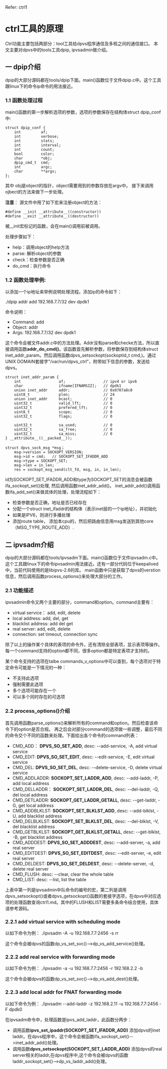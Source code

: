 Refer: ctrl1

# ctrl工具的原理
Ctrl功能主要包括两部分：tool工具给dpvs程序通信及多核之间的通信接口。 本文主要对dpvs中的tools工具dpip, ipvsadmin做介绍。

## 一 dpip介绍
dpip的大部分源码都在tools/dpip下面。main()函数位于文件dpip.c中。这个工具跟linux下的命令ip命令的用法接近。

### 1.1 函数处理过程 
main()函数的第一步解析选项的参数，选项的参数保存在结构体struct dpip_conf中:
```
struct dpip_conf {
    int         af;
    int         verbose;
    int         stats;
    int         interval;
    int         count;
    bool        color;
    char        *obj;
    dpip_cmd_t  cmd;
    int         argc;
    char        **argv;
};
```
其中 obj是object的指针，object需要用到的参数存放在argv中。
接下来调用ojbect的方法来做下一步处理。

**注意**： 源文件中用了如下宏来注册object的方法：
```
#define __init __attribute__((constructor))
#define __exit __attribute__((destructor))
```
被__init宏标记的函数，会在main()调用前被调用。

处理步骤如下：
- help：调用object的help方法
- parse: 解析object的参数
- check：检查参数是否正确
- do_cmd：执行命令

### 1.2 函数处理举例:
以添加一个ip地址来举例说明处理流程。添加ip的命令如下：

./dpip addr add 192.168.7.7/32 dev dpdk1

命令说明：
- Command: add
- Object: addr
- Args: 192.168.7.7/32 dev dpdk1

这个命令会被文件addr.c中的方法处理。Addr没有parse和checke方法，所以直接调用函数**addr_do_cmd()**。该函数首先解析参数，将参数保存到结构体struct inet_addr_param。然后调用函数dpvs_setsockopt(sockoptid_t cmd,)。通过UNIX DOMAIN套接字"/var/run/dpvs_ctrl"，附带如下信息的参数，发送给dpvs。
```
struct inet_addr_param {
    int                 af;					// ipv4 or ipv6
    char                ifname[IFNAMSIZ];	// dpdk1
    union inet_addr     addr;				// 0x0707a8c0
    uint8_t             plen;				// 24
    union inet_addr     bcast;				// 0
    uint32_t            valid_lft;			// 0
    uint32_t            prefered_lft;		// 0
    uint8_t             scope;				// 0
    uint32_t            flags;				// 0

    uint32_t            sa_used;			// 0
    uint32_t            sa_free;			// 0
    uint32_t            sa_miss;			// 0
} __attribute__((__packed__));

struct dpvs_sock_msg *msg；
    msg->version = SOCKOPT_VERSION;
    msg->id = cmd;   // SOCKOPT_SET_IFADDR_ADD
    msg->type = SOCKOPT_SET;
    msg->len = in_len;
    res = sockopt_msg_send(clt_fd, msg, in, in_len);
```
id为SOCKOPT_SET_IFADDR_ADD和type为SOCKOPT_SET的消息会被函数ifa_sockopt_set()处理, 然后调用函数inet_addr_add()。
inet_addr_add()调用函数ifa_add_set()来做具体的处理，处理流程如下：
- 检查参数是否正确，地址是否已经存在
- 分配一个struct inet_ifaddr的结构体（表示inet层的一个ip地址），并初始化
- 如果是IPV6，则进行多播处理
- 添加route table， 添加本cpu的，然后把路由信息用msg发送到其他core（MSG_TYPE_ROUTE_ADD）.


## 二 ipvsadm介绍
dpip的大部分源码都在tools/ipvsadm下面。main()函数位于文件ipvsadm.c中。 这个工具跟linux下的命令ipvsadmin用法接近。还有一部分代码位于keepalived中，当前代码使用的是libipvs-2.6的库。
main函数中只是获取了dpvs的verstion信息，然后调用函数process_options()来处理大部分的工作。

### 2.1 功能描述
ipvsadmin命令又两个主要的部分，command和option。command主要有：
- virtual service： add, edit, delete
- local address: add, del, get
- blacklist address: add del get
- real server: add, edit, delete
- connection: set timeout, connection sync

除了以上的操作某个具体的表项的命令外，还有清除全部表项，显示表项等操作。每一个command支持的option都不同，很多option都是特定表项才支持的。

某个命令支持的选项在talbe commands_v_options中可以查到，每个选项对于特定命令可能是一下情况的一种：
- 不支持此选项
- 强制需要此选项
- 多个选项可能存在一个
- 可以多个同时存在的可选项

### 2.2 process_options()介绍
首先调用函数parse_options()来解析所有的command和option。然后检查该命令下的option是否合规。 再之后会对部分command的选项做一些调整，最后不同的命令交个不同的函数来处理。下面给出各个命令的command列表：
- CMD_ADD： **DPVS_SO_SET_ADD**, desc: --add-service, -A, add virtual service
- CMD_EDIT: **DPVS_SO_SET_EDIT**, desc: --edit-service, -E, edit virtual service
- CMD_DEL: **DPVS_SO_SET_DEL**, desc: --delete-service, -D, delete virtual service
- CMD_ADDLADDR: **SOCKOPT_SET_LADDR_ADD**, desc: --add-laddr, -P, add local address
- CMD_DELLADDR： **SOCKOPT_SET_LADDR_DEL**, desc: --del-laddr, -Q, del local address
- CMD_GETLADDR: **SOCKOPT_GET_LADDR_GETALL**, desc: --get-laddr, -G, get local address
- CMD_ADDBLKLST: **SOCKOPT_SET_BLKLST_ADD**, desc: --add-blklst, -U, add blacklist address
- CMD_DELBLKLST: **SOCKOPT_SET_BLKLST_DEL**, desc: --del-blklst, -V, del blacklist address
- CMD_GETBLKLST: **SOCKOPT_GET_BLKLST_GETALL**, desc: --get-blklst, -B, get blacklist address
- CMD_ADDDEST: **DPVS_SO_SET_ADDDEST**, desc: --add-server, -a, add real server
- CMD_EDITDEST: **DPVS_SO_SET_EDITDEST**, desc: --edit-server, -e, edit real server
- CMD_DELDEST: **DPVS_SO_SET_DELDEST**, desc: --delete-server, -d, delete real server
- CMD_FLUSH: desc: --clear, clear the whole table
- CMD_LIST: desc: --list, list the table

上表中第一列是ipvsadmin中队命令的编号的宏，第二列是调用dpvs_setsockopt()或者dpvs_getsockopt()函数的套接字选项，在dpvs中对应选项的处理函数查询ctrl1.md。其中的FLUSH和LIST需要多条命令结合使用，具体请参考源码。

### 2.2.1 add virtual service with scheduling mode
以如下命令为例：  ./ipvsadm -A -u 192.168.7.7:2456 -s rr

这个命令会被dpvs的函数dp_vs_set_svc()-->dp_vs_add_service()处理。

### 2.2.2 add real service with forwarding mode
以如下命令为例： ./ipvsadm -a -u 192.168.7.7:2456 -r 192.168.2.2 -b

这个命令会被dpvs的函数dp_vs_set_svc()-->dp_vs_add_dest()处理。

### 2.2.3 add local addr for FNAT forwarding mode
以如下命令为例： ./ipvsadm --add-laddr -z 192.168.2.11 -u 192.168.7.7:2456 -F dpdk0

在ipvsadm命令中，处理函数是ipvs_add_laddr，此函数分两步：
- 调用函数**ipvs_set_ipaddr(SOCKOPT_SET_IFADDR_ADD)** 添加dpvs的inet laddr。在dpvs程序中，这个命令会被函数ifa_sockopt_set()-->inet_addr_add()处理。
- 调用函数**dpvs_setsockopt(SOCKOPT_SET_LADDR_ADD)** 添加dpvs的real server相关的laddr,在dpvs程序中,这个命令会被dpvs的函数laddr_sockopt_set()-->dp_vs_laddr_add()处理。


